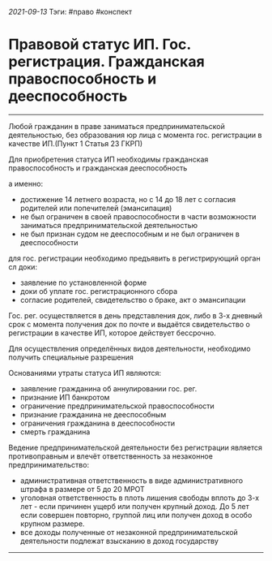 *2021-09-13*
Тэги: #право #конспект 
# Правовой статус ИП. Гос. регистрация. Гражданская правоспособность и дееспособность

---

Любой гражданин в праве заниматься предпринимательской деятельностью, без образования юр лица с момента гос. регистрации в качестве ИП.(Пункт 1 Статья 23 ГКРП)

Для приобретения статуса ИП необходимы гражданская правоспособность и гражданская дееспособность

а именно:
- достижение 14 летнего возраста, но с 14 до 18 лет с согласия родителей или попечителей (эмансипация)
- не был ограничен в своей правоспособности в части возможности заниматься предпринимательской деятельностью
- не был признан судом не дееспособным и не был ограничен в дееспособности

для гос. регистрации необходимо предъявить в регистрирующий орган сл доки:
- заявление по установленной форме
- доки об уплате гос. регистрационного сбора
- согласие родителей, свидетельство о браке, акт о эмансипации

Гос. рег. осуществляется в день представления док, либо в 3-х дневный срок с момента получения док по почте и выдаётся свидетельство о регистрации в качестве ИП, которое действует бессрочно.

Для осуществления определённых видов деятельности, необходимо получить специальные разрешения

Основаниями утраты статуса ИП являются:
- заявление гражданина об аннулировании гос. рег.
- признание ИП банкротом
- ограничение предпринимательской правоспособности
- признание гражданина не дееспособным
- ограничения гражданина в дееспособности
- смерть гражданина

Ведение предпринимательской деятельности без регистрации является противоправным и влечёт ответственность за незаконное предпринимательство:
- административная ответственность в виде административного штрафа в размере от 5 до 20 МРОТ
- уголовная ответственность в плоть лишения свободы вплоть до 3-х лет - если причинен ущерб или получен крупный доход. До 5 лет если совершен повторно, группой лиц или получен доход в особо крупном размере.
- все доходы полученные от незаконной предпринимательской деятельности подлежат взысканию в доход государству
---

